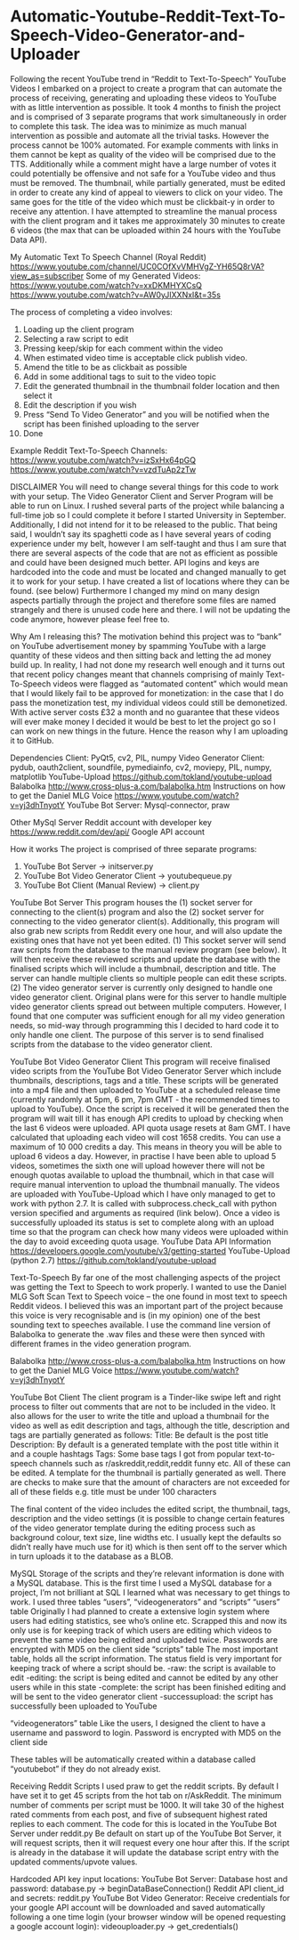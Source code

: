 # Automatic-Youtube-Reddit-Text-To-Speech-Video-Generator-and-Uploader

Following the recent YouTube trend in “Reddit to Text-To-Speech” YouTube Videos I embarked on a project to create a program that can automate the process of receiving, generating and uploading these videos to YouTube with as little intervention as possible. It took 4 months to finish the project and is comprised of 3 separate programs that work simultaneously in order to complete this task.
The idea was to minimize as much manual intervention as possible and automate all the trivial tasks. However the process cannot be 100% automated. For example comments with links in them cannot be kept as quality of the video will be comprised due to the TTS. Additionally while a comment might have a large number of votes it could potentially be offensive and not safe for a YouTube video and thus must be removed. The thumbnail, while partially generated, must be edited in order to create any kind of appeal to viewers to click on your video. The same goes for the title of the video which must be clickbait-y in order to receive any attention. I have attempted to streamline the manual process with the client program and it takes me approximately 30 minutes to create 6 videos (the max that can be uploaded within 24 hours with the YouTube Data API).

My Automatic Text To Speech Channel (Royal Reddit)
https://www.youtube.com/channel/UC0COfXvVMHVgZ-YH65Q8rVA?view_as=subscriber
Some of my Generated Videos:
https://www.youtube.com/watch?v=xxDKMHYXCsQ
https://www.youtube.com/watch?v=AW0yJIXXNxI&t=35s


The process of completing a video involves:
1.	Loading up the client program
2.	Selecting a raw script to edit
3.	Pressing keep/skip for each comment within the video
4.	When estimated video time is acceptable click publish video.
5.	Amend the title to be as clickbait as possible
6.	Add in some additional tags to suit to the video topic
7.	Edit the generated thumbnail in the thumbnail folder location and then select it
8.	Edit the description if you wish
9.	Press “Send To Video Generator” and you will be notified when the script has been finished uploading to the server
10.	Done

Example Reddit Text-To-Speech Channels:
https://www.youtube.com/watch?v=izSxHx64pGQ
https://www.youtube.com/watch?v=vzdTuAp2zTw



DISCLAIMER
You will need to change several things for this code to work with your setup. The Video Generator Client and Server Program will be able to run on Linux. I rushed several parts of the project while balancing a full-time job so I could complete it before I started University in September. Additionally, I did not intend for it to be released to the public. That being said, I wouldn’t say its spaghetti code as I have several years of coding experience under my belt, however I am self-taught and thus I am sure that there are several aspects of the code that are not as efficient as possible and could have been designed much better.
API logins and keys are hardcoded into the code and must be located and changed manually to get it to work for your setup. I have created a list of locations where they can be found. (see below)
Furthermore I changed my mind on many design aspects partially through the project and therefore some files are named strangely and there is unused code here and there. I will not be updating the code anymore, however please feel free to.

Why Am I releasing this?
The motivation behind this project was to “bank” on YouTube advertisement money by spamming YouTube with a large quantity of these videos and then sitting back and letting the ad money build up. In reality, I had not done my research well enough and it turns out that recent policy changes meant that channels comprising of mainly Text-To-Speech videos were flagged as “automated content” which would mean that I would likely fail to be approved for monetization: in the case that I do pass the monetization test, my individual videos could still be demonetized. With active server costs £32 a month and no guarantee that these videos will ever make money I decided it would be best to let the project go so I can work on new things in the future. Hence the reason why I am uploading it to GitHub.

Dependencies
Client: 
PyQt5, cv2, PIL, numpy
Video Generator Client:
pydub, oauth2client, soundfile, pymediainfo, cv2, moviepy, PIL, numpy, matplotlib
YouTube-Upload https://github.com/tokland/youtube-upload
Balabolka http://www.cross-plus-a.com/balabolka.htm
Instructions on how to get the Daniel MLG Voice https://www.youtube.com/watch?v=yj3dhTnyotY
YouTube Bot Server:
Mysql-connector, praw

Other
MySql Server
Reddit account with developer key https://www.reddit.com/dev/api/ 
Google API account


How it works
The project is comprised of three separate programs:
1.	YouTube Bot Server -> initserver.py
2.	YouTube Bot Video Generator Client -> youtubequeue.py
3.	YouTube Bot Client (Manual Review) -> client.py

YouTube Bot Server
This program houses the (1) socket server for connecting to the client(s) program and also the (2) socket server for connecting to the video generator client(s). Additionally, this program will also grab new scripts from Reddit every one hour, and will also update the existing ones that have not yet been edited.
(1)	This socket server will send raw scripts from the database to the manual review program (see below). It will then receive these reviewed scripts and update the database with the finalised scripts which will include a thumbnail, description and title. The server can handle multiple clients so multiple people can edit these scripts.
(2)	The video generator server is currently only designed to handle one video generator client. Original plans were for this server to handle multiple video generator clients spread out between multiple computers. However, I found that one computer was sufficient enough for all my video generation needs, so mid-way through programming this I decided to hard code it to only handle one client. The purpose of this server is to send finalised scripts from the database to the video generator client.

YouTube Bot Video Generator Client
This program will receive finalised video scripts from the YouTube Bot Video Generator Server which include thumbnails, descriptions, tags and a title. These scripts will be generated into a mp4 file and then uploaded to YouTube at a scheduled release time (currently randomly at 5pm, 6 pm, 7pm GMT - the recommended times to upload to YouTube). Once the script is received it will be generated then the program will wait till it has enough API credits to upload by checking when the last 6 videos were uploaded. 
API quota usage resets at 8am GMT. I have calculated that uploading each video will cost 1658 credits. You can use a maximum of 10 000 credits a day. This means in theory you will be able to upload 6 videos a day. However, in practise I have been able to upload 5 videos, sometimes the sixth one will upload however there will not be enough quotas available to upload the thumbnail, which in that case will require manual intervention to upload the thumbnail manually. The videos are uploaded with YouTube-Upload which I have only managed to get to work with python 2.7. It is called with subprocess.check_call with python version specified and arguments as required (link below).
Once a video is successfully uploaded its status is set to complete along with an upload time so that the program can check how many videos were uploaded within the day to avoid exceeding quota usage. 
YouTube Data API Information https://developers.google.com/youtube/v3/getting-started 
YouTube-Upload (python 2.7) https://github.com/tokland/youtube-upload

Text-To-Speech
By far one of the most challenging aspects of the project was getting the Text to Speech to work properly. I wanted to use the Daniel MLG Soft Scan Text to Speech voice – the one found in most text to speech Reddit videos. I believed this was an important part of the project because this voice is very recognisable and is (in my opinion) one of the best sounding text to speeches available.
I use the command line version of Balabolka to generate the .wav files and these were then synced with different frames in the video generation program.

Balabolka http://www.cross-plus-a.com/balabolka.htm
Instructions on how to get the Daniel MLG Voice https://www.youtube.com/watch?v=yj3dhTnyotY

YouTube Bot Client
The client program is a Tinder-like swipe left and right process to filter out comments that are not to be included in the video. It also allows for the user to write the title and upload a thumbnail for the video as well as edit description and tags, although the title, description and tags are partially generated as follows:
Title: Be default is the post title
Description: By default is a generated template with the post title within it and a couple hashtags
Tags: Some base tags I got from popular text-to-speech channels such as r/askreddit,reddit,reddit funny etc.
All of these can be edited. A template for the thumbnail is partially generated as well. There are checks to make sure that the amount of characters are not exceeded for all of these fields e.g. title must be under 100 characters

The final content of the video includes the edited script, the thumbnail, tags, description and the video settings (it is possible to change certain features of the video generator template during the editing process such as background colour, text size, line widths etc. I usually kept the defaults so didn’t really have much use for it) which is then sent off to the server which in turn uploads it to the database as a BLOB.

MySQL
Storage of the scripts and they’re relevant information is done with a MySQL database. This is the first time I used a MySQL database for a project, I’m not brilliant at SQL I learned what was necessary to get things to work. I used three tables “users”, “videogenerators” and “scripts”
“users” table
Originally I had planned to create a extensive login system where users had editing statistics, see who’s online etc. Scrapped this and now its only use is for keeping track of which users are editing which videos to prevent the same video being edited and uploaded twice. Passwords are encrypted with MD5 on the client side
“scripts” table
The most important table, holds all the script information. The status field is very important for keeping track of where a script should be.
-raw: the script is available to edit
-editing: the script is being edited and cannot be edited by any other users while in this state
-complete: the script has been finished editing and will be sent to the video generator client 
-successupload: the script has successfully been uploaded to YouTube

“videogenerators” table
Like the users, I designed the client to have a username and password to login. Password is encrypted with MD5 on the client side

These tables will be automatically created within a database called “youtubebot” if they do not already exist.

Receiving Reddit Scripts
I used praw to get the reddit scripts. By default I have set it to get 45 scripts from the hot tab on r/AskReddit. The minimum number of comments per script must be 1000. It will take 30 of the highest rated comments from each post, and five of subsequent highest rated replies to each comment. The code for this is located in the YouTube Bot Server under reddit.py
Be default on start up of the YouTube Bot Server, it will request scripts, then it will request every one hour after this. If the script is already in the database it will update the database script entry with the updated comments/upvote values.

Hardcoded API key input locations:
YouTube Bot Server: 
Database host and password: database.py -> beginDataBaseConnection() 
Reddit API client_id and secrets: reddit.py
YouTube Bot Video Generator:
Receive credentials for your google API account will be downloaded and saved automatically following a one time login (your browser window will be opened requesting a google account login): videouploader.py -> get_credentials()


